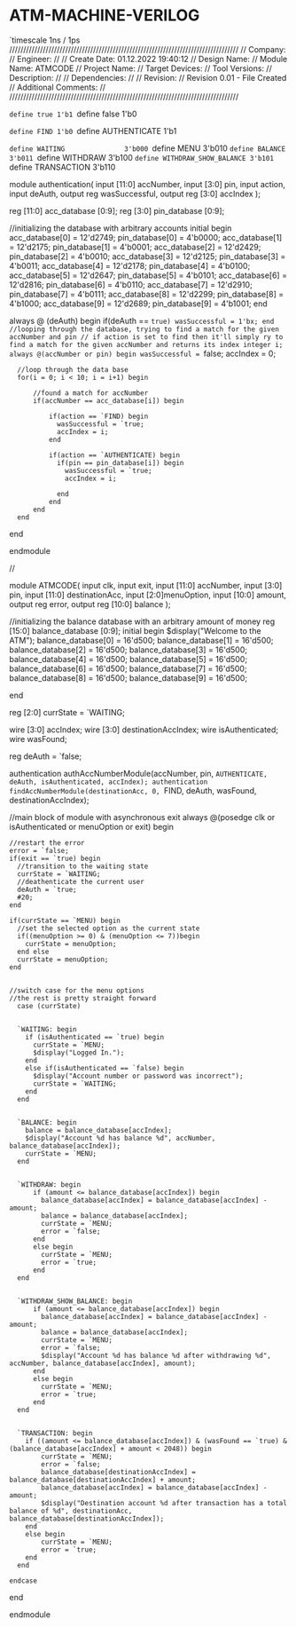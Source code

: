 # ATM-MACHINE-VERILOG
`timescale 1ns / 1ps
//////////////////////////////////////////////////////////////////////////////////
// Company: 
// Engineer: 
// 
// Create Date: 01.12.2022 19:40:12
// Design Name: 
// Module Name: ATMCODE
// Project Name: 
// Target Devices: 
// Tool Versions: 
// Description: 
// 
// Dependencies: 
// 
// Revision:
// Revision 0.01 - File Created
// Additional Comments:
// 
//////////////////////////////////////////////////////////////////////////////////


`define true 1'b1
`define false 1'b0

`define FIND 1'b0
`define AUTHENTICATE 1'b1

`define WAITING               3'b000
`define MENU                  3'b010
`define BALANCE               3'b011
`define WITHDRAW              3'b100
`define WITHDRAW_SHOW_BALANCE 3'b101
`define TRANSACTION           3'b110


module authentication(
  input [11:0] accNumber,
  input [3:0] pin,
  input action,
  input deAuth,
  output reg  wasSuccessful,
  output reg [3:0] accIndex
);


  reg [11:0] acc_database [0:9];
  reg [3:0] pin_database [0:9];

  //initializing the database with arbitrary accounts
  initial begin
    acc_database[0] = 12'd2749; pin_database[0] = 4'b0000;
    acc_database[1] = 12'd2175; pin_database[1] = 4'b0001;
    acc_database[2] = 12'd2429; pin_database[2] = 4'b0010;
    acc_database[3] = 12'd2125; pin_database[3] = 4'b0011;
    acc_database[4] = 12'd2178; pin_database[4] = 4'b0100;
    acc_database[5] = 12'd2647; pin_database[5] = 4'b0101;
    acc_database[6] = 12'd2816; pin_database[6] = 4'b0110;
    acc_database[7] = 12'd2910; pin_database[7] = 4'b0111;
    acc_database[8] = 12'd2299; pin_database[8] = 4'b1000;
    acc_database[9] = 12'd2689; pin_database[9] = 4'b1001;
    end

  always @ (deAuth) begin
    if(deAuth == `true)
      wasSuccessful = 1'bx;
  end
  //looping through the database, trying to find a match for the given accNumber and pin
  // if action is set to find then it'll simply ry to find a match for the given accNumber and returns its index
  integer i;
  always @(accNumber or pin) begin
      wasSuccessful = `false;
      accIndex = 0;

      //loop through the data base
      for(i = 0; i < 10; i = i+1) begin

          //found a match for accNumber
          if(accNumber == acc_database[i]) begin
              
              if(action == `FIND) begin
                wasSuccessful = `true;
                accIndex = i;
              end

              if(action == `AUTHENTICATE) begin
                if(pin == pin_database[i]) begin
                  wasSuccessful = `true;
                  accIndex = i;

                end
              end
          end    
      end
  end

endmodule

//

module ATMCODE(
  input clk,
  input exit,
  input [11:0] accNumber,
  input [3:0] pin,
  input [11:0] destinationAcc, 
  input [2:0]menuOption,
  input [10:0] amount, 
  output reg error,
  output reg [10:0] balance
  );


  //initializing the balance database with an arbitrary amount of money
  reg [15:0] balance_database [0:9];
  initial begin
    $display("Welcome to the ATM");
     balance_database[0] = 16'd500;
     balance_database[1] = 16'd500;
     balance_database[2] = 16'd500;
     balance_database[3] = 16'd500;
     balance_database[4] = 16'd500;
     balance_database[5] = 16'd500;
     balance_database[6] = 16'd500;
     balance_database[7] = 16'd500;
     balance_database[8] = 16'd500;
     balance_database[9] = 16'd500;

  end
  
  reg [2:0] currState = `WAITING;
  
  wire [3:0] accIndex;
  wire [3:0] destinationAccIndex;
  wire isAuthenticated;
  wire wasFound;
  
  reg deAuth = `false;

  authentication authAccNumberModule(accNumber, pin, `AUTHENTICATE, deAuth, isAuthenticated, accIndex);
  authentication findAccNumberModule(destinationAcc, 0, `FIND, deAuth, wasFound, destinationAccIndex);

  //main block of module with asynchronous exit
  always @(posedge clk or isAuthenticated or menuOption or exit) begin
    
    //restart the error
	error = `false;
    if(exit == `true) begin
      //transition to the waiting state
      currState = `WAITING;
      //deathenticate the current user
      deAuth = `true;
      #20;      
    end
    
    if(currState == `MENU) begin
      //set the selected option as the current state
      if((menuOption >= 0) & (menuOption <= 7))begin 
        currState = menuOption;
      end else
      currState = menuOption;
    end
    

    //switch case for the menu options
    //the rest is pretty straight forward
      case (currState)


      `WAITING: begin
        if (isAuthenticated == `true) begin
          currState = `MENU;
          $display("Logged In.");
        end
        else if(isAuthenticated == `false) begin
          $display("Account number or password was incorrect");
          currState = `WAITING;
        end
      end


      `BALANCE: begin
        balance = balance_database[accIndex];
        $display("Account %d has balance %d", accNumber, balance_database[accIndex]);
        currState = `MENU;
      end


      `WITHDRAW: begin
          if (amount <= balance_database[accIndex]) begin
            balance_database[accIndex] = balance_database[accIndex] - amount;
            balance = balance_database[accIndex];
            currState = `MENU;
            error = `false;
          end
          else begin
            currState = `MENU;
            error = `true;
          end
      end


      `WITHDRAW_SHOW_BALANCE: begin
          if (amount <= balance_database[accIndex]) begin
            balance_database[accIndex] = balance_database[accIndex] - amount;
            balance = balance_database[accIndex];
            currState = `MENU;
            error = `false;
            $display("Account %d has balance %d after withdrawing %d", accNumber, balance_database[accIndex], amount);
          end
          else begin
            currState = `MENU;
            error = `true;
          end
      end


      `TRANSACTION: begin
        if ((amount <= balance_database[accIndex]) & (wasFound == `true) & (balance_database[accIndex] + amount < 2048)) begin
            currState = `MENU;
            error = `false;
            balance_database[destinationAccIndex] = balance_database[destinationAccIndex] + amount;
            balance_database[accIndex] = balance_database[accIndex] - amount;
            $display("Destination account %d after transaction has a total balance of %d", destinationAcc, balance_database[destinationAccIndex]);
        end
        else begin
            currState = `MENU;
            error = `true;
        end
      end

    endcase 
		

  end

endmodule
